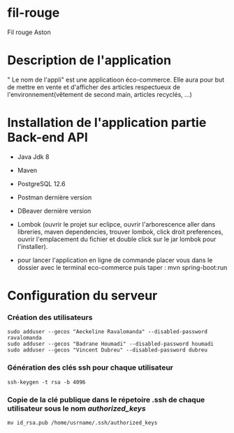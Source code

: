 # fil-rouge
Fil rouge Aston

# Description de l'application
" Le nom de l'appli" est une applicatioon éco-commerce. Elle aura pour but de mettre en vente et d'afficher des articles respectueux de l'environnement(vêtement de second main, articles recyclés, ...)

# Installation de l'application partie Back-end API
- Java Jdk 8
- Maven
- PostgreSQL 12.6
- Postman dernière version
- DBeaver dernière version
- Lombok (ouvrir le projet sur eclipce, ouvrir l'arborescence aller dans libreries, maven dependencies,
  trouver lombok, click droit preferences, ouvrir l'emplacement du fichier et double click sur le jar 
  lombok pour l'installer).
    
- pour lancer l'application en ligne de commande placer vous dans le dossier avec le terminal
  eco-commerce puis taper : mvn spring-boot:run



# Configuration du serveur

### Création des utilisateurs

```shell
sudo adduser --gecos "Aeckeline Ravalomanda" --disabled-password ravalomanda
sudo adduser --gecos "Badrane Houmadi" --disabled-password houmadi
sudo adduser --gecos "Vincent Dubreu" --disabled-password dubreu
```

### Génération des clés ssh pour chaque utilisateur
```shell
ssh-keygen -t rsa -b 4096 
```
### Copie de la clé publique dans le répetoire .ssh de chaque utilisateur sous le nom _authorized_keys_
```shell
mv id_rsa.pub /home/usrname/.ssh/authorized_keys
```



  

